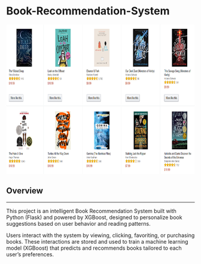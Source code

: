 # **Book-Recommendation-System**

<img src="Images\book3.png" alt="books" width="750" height="400">

## Overview
****
This project is an intelligent Book Recommendation System built with Python (Flask) and powered by XGBoost, designed to personalize book suggestions based on user behavior and reading patterns.

Users interact with the system by viewing, clicking, favoriting, or purchasing books. These interactions are stored and used to train a machine learning model (XGBoost) that predicts and recommends books tailored to each user’s preferences.

